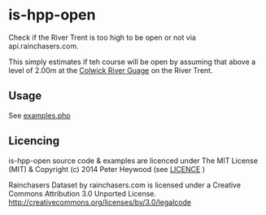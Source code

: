 is-hpp-open
===========

Check if the River Trent is too high to be open or not via api.rainchasers.com.

This simply estimates if teh course will be open by assuming that above a level of 2.00m at the [Colwick River Guage](http://www.environment-agency.gov.uk/homeandleisure/floods/riverlevels/120752.aspx?stationId=2102) on the River Trent.

Usage
-----
See [examples.php](https://github.com/peethwd/is-hpp-open/blob/master/examples.php)



Licencing 
---------
is-hpp-open source code & examples are licenced under The MIT License (MIT) & Copyright (c) 2014 Peter Heywood (see [LICENCE](https://github.com/peethwd/is-hpp-open/blob/master/LICENSE]) )

Rainchasers Dataset by rainchasers.com is licensed under a Creative Commons Attribution 3.0 Unported License.
http://creativecommons.org/licenses/by/3.0/legalcode


